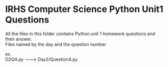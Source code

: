 # IRHS Computer Science Python Unit1 Questions

All the files in this folder contains Python unit 1 homework questions and their answer.
<br>Files named by the day and the question number

ex.<br>
D2Q4.py ---> Day2/Question4.py
